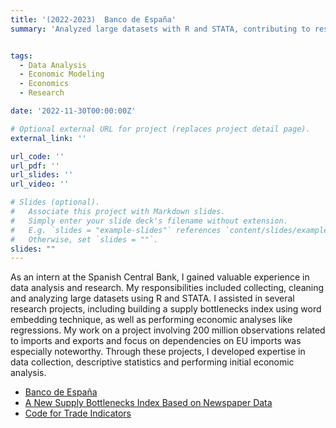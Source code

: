 ```yaml
---
title: '(2022-2023)  Banco de España'
summary: 'Analyzed large datasets with R and STATA, contributing to research projects on trade dynamics and supply bottlenecks while developing expertise in data analysis, descriptive statistics, and economic modeling'


tags:
  - Data Analysis
  - Economic Modeling
  - Economics
  - Research

date: '2022-11-30T00:00:00Z'

# Optional external URL for project (replaces project detail page).
external_link: ''

url_code: ''
url_pdf: ''
url_slides: ''
url_video: ''

# Slides (optional).
#   Associate this project with Markdown slides.
#   Simply enter your slide deck's filename without extension.
#   E.g. `slides = "example-slides"` references `content/slides/example-slides.md`.
#   Otherwise, set `slides = ""`.
slides: ""
---
```



As an intern at the Spanish Central Bank, I gained valuable experience in data analysis and research. My responsibilities included collecting, cleaning and analyzing large datasets using R and STATA. I assisted in several research projects, including building a supply bottlenecks index using word embedding technique, as well as performing economic analyses like regressions. My work on a project involving 200 million observations related to imports and exports and focus on dependencies on EU imports was especially noteworthy. Through these projects, I developed expertise in data collection, descriptive statistics and performing initial economic analysis.

- [Banco de España](https://www.bde.es/wbe/es/)
- [A New Supply Bottlenecks Index Based on Newspaper Data](https://www.bde.es/f/webbde/SES/Secciones/Publicaciones/PublicacionesSeriadas/DocumentosTrabajo/23/Files/dt2304e.pdf) 
- [Code for Trade Indicators](https://github.com/chicurel/Trade_Indicators_BACII)